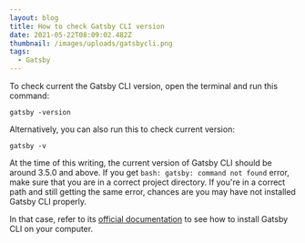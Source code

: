 ```yaml
---
layout: blog
title: How to check Gatsby CLI version
date: 2021-05-22T08:09:02.482Z
thumbnail: /images/uploads/gatsbycli.png
tags:
  - Gatsby
---
```

To check current the Gatsby CLI version, open the terminal and run this command:

```
gatsby -version
```
Alternatively, you can also run this to check current version:
```
gatsby -v
```

At the time of this writing, the current version of Gatsby CLI should be around 3.5.0 and above. If you get `bash: gatsby: command not found` error, make sure that you are in a correct project directory. If you're in a correct path and still getting the same error, chances are you may have not installed Gatsby CLI properly.

In that case, refer to its [official documentation](https://www.gatsbyjs.com/docs/tutorial/part-0/) to see how to install Gatsby CLI on your computer.
